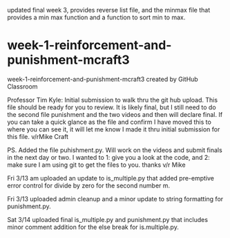 updated final week 3, provides reverse list file, and the minmax file that provides a min max function and a function to sort min to max.


# week-1-reinforcement-and-punishment-mcraft3
week-1-reinforcement-and-punishment-mcraft3 created by GitHub Classroom

Professor Tim Kyle: Initial submission to walk thru the git hub upload. This file should be ready for you to review. It is likely final, 
but I still need to do the second file punishment and the two videos and then will declare final. If you can take a
quick glance as the file and confirm I have moved this to where you can see it, it will let me know I made it thru 
initial submission for this file. v/rMike Craft

PS. Added the file puhishment.py. Will work on the videos and submit finals in the next day or two. I wanted to 1: give you a look at the code, and 2: make sure I am using git to get the files to you. thanks v/r Mike

Fri 3/13 am uploaded an update to is_multiple.py that added pre-emptive error control for divide by zero for the second number m.

Fri 3/13 uploaded admin cleanup and a minor update to string formatting for punishment.py.

Sat 3/14 uploaded final is_multiple.py and punishment.py that includes minor comment addition for the else break for is.multiple.py.
